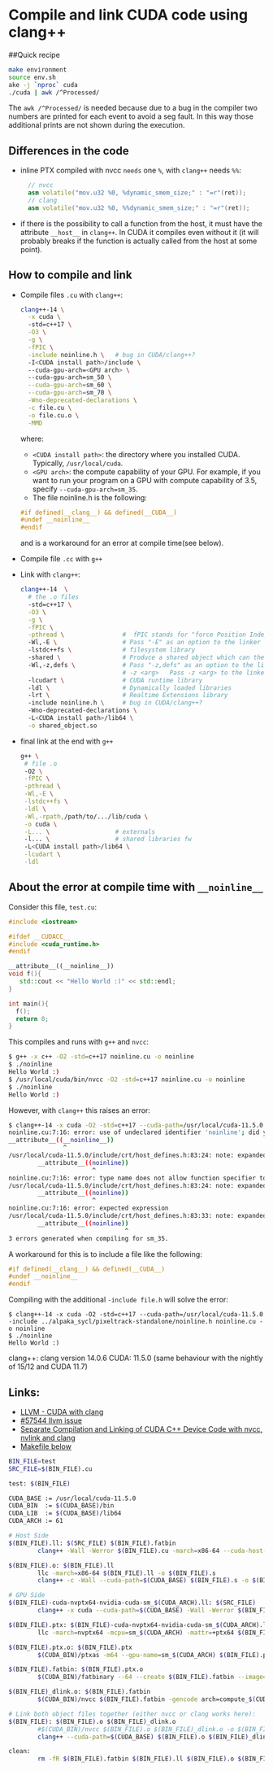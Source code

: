 # Compile and link CUDA code using clang++

##Quick recipe
```bash
make environment
source env.sh
ake -j `nproc` cuda
./cuda | awk /^Processed/
```
The `awk /^Processed/` is needed because due to a bug in the compiler two numbers are printed for each event to avoid a seg fault.
In this way those additional prints are not shown during the execution.

## Differences in the code
- inline PTX compiled with nvcc `needs` one `%`, with `clang++` needs `%%`:
  ```cpp
    // nvcc
    asm volatile("mov.u32 %0, %dynamic_smem_size;" : "=r"(ret));
    // clang
    asm volatile("mov.u32 %0, %%dynamic_smem_size;" : "=r"(ret));
  ```
- if there is the possibility to call a function from the host, it must  have the attribute `__host__` in `clang++`. In CUDA it compiles even without it (it will probably breaks if the function is actually called from the host at some point).

## How to compile and link
- Compile files `.cu` with `clang++`:
  ```bash
  clang++-14 \
    -x cuda \           
    -std=c++17 \
    -O3 \
    -g \
    -fPIC \
    -include noinline.h \   # bug in CUDA/clang++?
    -I<CUDA install path>/include \ 
    --cuda-gpu-arch=<GPU arch> \           
    --cuda-gpu-arch=sm_50 \
    --cuda-gpu-arch=sm_60 \
    --cuda-gpu-arch=sm_70 \
    -Wno-deprecated-declarations \
    -c file.cu \
    -o file.cu.o \
    -MMD
  ```
  where:
  - `<CUDA install path>`: the directory where you installed CUDA. Typically, `/usr/local/cuda`.
  - `<GPU arch>`: the compute capability of your GPU. For example, if you want to run your program on a GPU with compute capability of 3.5, specify `--cuda-gpu-arch=sm_35`.
  - The file noinline.h is the following:
  ```cpp
  #if defined(__clang__) && defined(__CUDA__)
  #undef __noinline__
  #endif
  ```
  and is a workaround for an error at compile time(see below).

- Compile file `.cc` with `g++`
- Link with `clang++`:
  ```bash
  clang++-14  \
    # the .o files
    -std=c++17 \
    -O3 \
    -g \
    -fPIC \
    -pthread \                #  fPIC stands for "force Position Independent Code": enables one to share built library which has dependencies on other shared libraries. 
    -Wl,-E \                  # Pass "-E" as an option to the linker
    -lstdc++fs \              # filesystem library
    -shared \                 # Produce a shared object which can then be linked with other objects to form an executable
    -Wl,-z,defs \             # Pass "-z,defs" as an option to the linker
                              # -z <arg>   Pass -z <arg> to the linker
    -lcudart \                # CUDA runtime library
    -ldl \                    # Dynamically loaded libraries
    -lrt \                    # Realtime Extensions library
    -include noinline.h \     # bug in CUDA/clang++?
    -Wno-deprecated-declarations \ 
    -L<CUDA install path>/lib64 \
    -o shared_object.so
  ```
- final link at the end with `g++`
  ```bash
  g++ \
   # file .o
   -O2 \
   -fPIC \
   -pthread \
   -Wl,-E \
   -lstdc++fs \
   -ldl \
   -Wl,-rpath,/path/to/.../lib/cuda \
   -o cuda \
   -L... \                  # externals
   -l... \                  # shared libraries fw
   -L<CUDA install path>/lib64 \
   -lcudart \
   -ldl 
   ```

## About the error at compile time with `__noinline__`
Consider this file, `test.cu`:
```cpp
#include <iostream>

#ifdef __CUDACC__
#include <cuda_runtime.h>
#endif

__attribute__((__noinline__))
void f(){
   std::cout << "Hello World :)" << std::endl;
}

int main(){
  f();
  return 0;
}
```
This compiles and runs with `g++` and `nvcc`:
```bash
$ g++ -x c++ -O2 -std=c++17 noinline.cu -o noinline
$ ./noinline
Hello World :)
$ /usr/local/cuda/bin/nvcc -O2 -std=c++17 noinline.cu -o noinline
$ ./noinline
Hello World :)
```
However, with `clang++` this raises an error:
```bash
$ clang++-14 -x cuda -O2 -std=c++17 --cuda-path=/usr/local/cuda-11.5.0 noinline.cu -o noinline
noinline.cu:7:16: error: use of undeclared identifier 'noinline'; did you mean 'inline'?
__attribute__((__noinline__))
               ^
/usr/local/cuda-11.5.0/include/crt/host_defines.h:83:24: note: expanded from macro '__noinline__'
        __attribute__((noinline))
                       ^
noinline.cu:7:16: error: type name does not allow function specifier to be specified
/usr/local/cuda-11.5.0/include/crt/host_defines.h:83:24: note: expanded from macro '__noinline__'
        __attribute__((noinline))
                       ^
noinline.cu:7:16: error: expected expression
/usr/local/cuda-11.5.0/include/crt/host_defines.h:83:33: note: expanded from macro '__noinline__'
        __attribute__((noinline))
                                ^
3 errors generated when compiling for sm_35.
```

A workaround for this is to include a file like the following:
```cpp
#if defined(__clang__) && defined(__CUDA__)
#undef __noinline__
#endif
```
Compiling with the additional `-include file.h` will solve the error:
```
$ clang++-14 -x cuda -O2 -std=c++17 --cuda-path=/usr/local/cuda-11.5.0 -include ../alpaka_sycl/pixeltrack-standalone/noinline.h noinline.cu -o noinline
$ ./noinline
Hello World :)
```

clang++: clang version 14.0.6
CUDA: 11.5.0
(same behaviour with the nightly of 15/12 and CUDA 11.7)

## Links:
- [LLVM - CUDA with clang](https://llvm.org/docs/CompileCudaWithLLVM.html)
- [#57544 llvm issue](https://github.com/llvm/llvm-project/issues/57544)
- [Separate Compilation and Linking of CUDA C++ Device Code with nvcc, nvlink and clang](https://github.com/fwyzard/cuda-linking)
- [Makefile below](https://stackoverflow.com/questions/67070926/struggling-with-cuda-clang-and-llvm-ir-and-getting-cuda-failure-invalid-dev)

```bash
BIN_FILE=test
SRC_FILE=$(BIN_FILE).cu

test: $(BIN_FILE)

CUDA_BASE := /usr/local/cuda-11.5.0
CUDA_BIN  := $(CUDA_BASE)/bin
CUDA_LIB  := $(CUDA_BASE)/lib64
CUDA_ARCH := 61

# Host Side
$(BIN_FILE).ll: $(SRC_FILE) $(BIN_FILE).fatbin
        clang++ -Wall -Werror $(BIN_FILE).cu -march=x86-64 --cuda-host-only --cuda-path=$(CUDA_BASE) -relocatable-pch -Xclang -fcuda-include-gpubinary -Xclang $(BIN_FILE).fatbin -S -g -c -emit-llvm

$(BIN_FILE).o: $(BIN_FILE).ll
        llc -march=x86-64 $(BIN_FILE).ll -o $(BIN_FILE).s
        clang++ -c -Wall --cuda-path=$(CUDA_BASE) $(BIN_FILE).s -o $(BIN_FILE).o

# GPU Side
$(BIN_FILE)-cuda-nvptx64-nvidia-cuda-sm_$(CUDA_ARCH).ll: $(SRC_FILE)
        clang++ -x cuda --cuda-path=$(CUDA_BASE) -Wall -Werror $(BIN_FILE).cu --cuda-device-only --cuda-gpu-arch=sm_$(CUDA_ARCH) -S -g -emit-llvm

$(BIN_FILE).ptx: $(BIN_FILE)-cuda-nvptx64-nvidia-cuda-sm_$(CUDA_ARCH).ll
        llc -march=nvptx64 -mcpu=sm_$(CUDA_ARCH) -mattr=+ptx64 $(BIN_FILE)-cuda-nvptx64-nvidia-cuda-sm_$(CUDA_ARCH).ll -o $(BIN_FILE).ptx

$(BIN_FILE).ptx.o: $(BIN_FILE).ptx
        $(CUDA_BIN)/ptxas -m64 --gpu-name=sm_$(CUDA_ARCH) $(BIN_FILE).ptx -o $(BIN_FILE).ptx.o

$(BIN_FILE).fatbin: $(BIN_FILE).ptx.o
        $(CUDA_BIN)/fatbinary --64 --create $(BIN_FILE).fatbin --image=profile=sm_$(CUDA_ARCH),file=$(BIN_FILE).ptx.o --image=profile=compute_$(CUDA_ARCH),file=$(BIN_FILE).ptx -link

$(BIN_FILE)_dlink.o: $(BIN_FILE).fatbin
        $(CUDA_BIN)/nvcc $(BIN_FILE).fatbin -gencode arch=compute_$(CUDA_ARCH),code=sm_$(CUDA_ARCH) -dlink -o $(BIN_FILE)_dlink.o -lcudart -lcudart_static -lcudadevrt

# Link both object files together (either nvcc or clang works here):
$(BIN_FILE): $(BIN_FILE).o $(BIN_FILE)_dlink.o
        #$(CUDA_BIN)/nvcc $(BIN_FILE).o $(BIN_FILE)_dlink.o -o $(BIN_FILE) -arch=sm_$(CUDA_ARCH)
        clang++ --cuda-path=$(CUDA_BASE) $(BIN_FILE).o $(BIN_FILE)_dlink.o -o $(BIN_FILE) -lcuda -lcudart -lcudadevrt -L$(CUDA_LIB)

clean:
        rm -fR $(BIN_FILE).fatbin $(BIN_FILE).ll $(BIN_FILE).o $(BIN_FILE).ptx $(BIN_FILE).ptx.o $(BIN_FILE).s $(BIN_FILE)_dlink.o $(BIN_FILE)-cuda-nvptx64-nvidia-cuda-sm_$(CUDA_ARCH).ll $(BIN_FILE)
```
